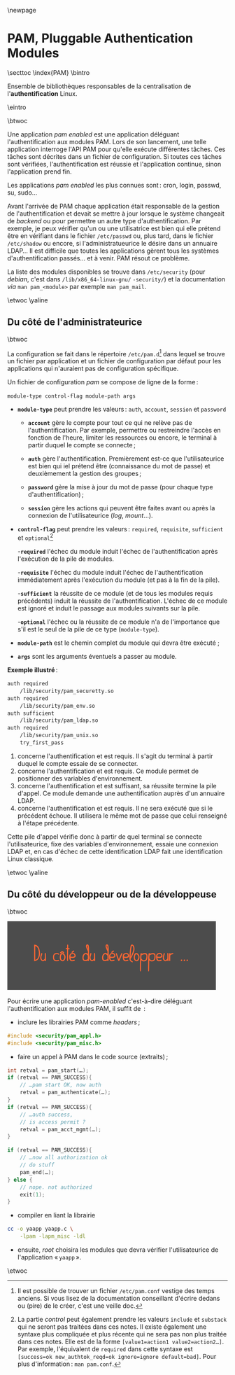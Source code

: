 
\newpage


# PAM, Pluggable Authentication Modules

\secttoc
\index{PAM}
\bintro

Ensemble de bibliothèques responsables de la centralisation de
l'**authentification** Linux.

\eintro

\btwoc

Une application _pam enabled_ est une application déléguant l'authentification
aux modules PAM. Lors de son lancement, une telle application interroge l'API
PAM pour qu'elle exécute différentes tâches. Ces tâches sont décrites dans un
fichier de configuration. Si toutes ces tâches sont vérifiées,
l'authentification est réussie et l'application continue, sinon l'application
prend fin. 

Les applications _pam enabled_ les plus connues sont : cron, login, passwd, su,
sudo… 

Avant l'arrivée de PAM chaque application était responsable de la gestion de
l'authentification et devait se mettre à jour lorsque le système changeait de
_backend_ ou pour permettre un autre type d'authentification. Par exemple, je
peux vérifier qu'un ou une utilisatrice est bien qui elle prétend être en
vérifiant dans le fichier `/etc/passwd` ou, plus tard, dans le fichier
`/etc/shadow` ou encore, si l'administratueurice le désire dans un annuaire
LDAP… Il est difficile que toutes les applications gèrent tous les systèmes
d'authentification passés… et à venir. PAM résout ce problème. 

La liste des modules disponibles se trouve dans `/etc/security` (pour _debian_,
c'est dans `/lib/x86_64-linux-gnu/` `-security/`) et la documentation _via_ `man
pam_<module>` par exemple `man pam_mail`.

\etwoc
\yaline

## Du côté de l'administrateurice

\btwoc

La configuration se fait dans le répertoire `/etc/pam.d`[^f_074_1] dans lequel
se trouve un fichier par application et un fichier de configuration par défaut
pour les applications qui n'auraient pas de configuration spécifique. 

Un fichier de configuration _pam_ se compose de ligne de la forme : 

`module-type control-flag module-path args`

- **`module-type`** peut prendre les valeurs : `auth`, `account`, `session` et `password`

    - **`account`** gère le compte pour tout ce qui ne relève pas de l'authentification. Par exemple, permettre ou restreindre l'accès en fonction de l'heure, limiter les ressources ou encore, le terminal à partir duquel le compte se connecte ;

    - **`auth`** gère l'authentification. Premièrement est-ce que l'utilisateurice est bien qui iel prétend être (connaissance du mot de passe) et deuxièmement la gestion des groupes ;

    - **`password`** gère la mise à jour du mot de passe (pour chaque type d'authentification) ;

    - **`session`** gère les actions qui peuvent être faites avant ou après la connexion de l'utilisateurice (_log_, _mount_…). 

- **`control-flag`** peut prendre les valeurs : `required`, `requisite`, `sufficient` et `optional`[^f_074_2]

    -**`required`** l'échec du module induit l'échec de l'authentification après l'exécution de la pile de modules. 

    -**`requisite`** l'échec du module induit l'échec de l'authentification immédiatement après l'exécution du module (et pas à la fin de la pile).

    -**`sufficient`** la réussite de ce module (et de tous les modules requis précédents) induit la réussite de l'authentification. L'échec de ce module est ignoré et induit le passage aux modules suivants sur la pile. 

    -**`optional`** l'échec ou la réussite de ce module n'a de l'importance que s'il est le seul de la pile de ce type (`module-type`).

- **`module-path`** est le chemin complet du module qui devra être exécuté ;

- **`args`** sont les arguments éventuels a passer au module.



**Exemple illustré** : 

```{.bash .numberLines}
auth required 
    /lib/security/pam_securetty.so
auth required 
    /lib/security/pam_env.so
auth sufficient 
    /lib/security/pam_ldap.so
auth required 
    /lib/security/pam_unix.so
    try_first_pass
```
1. concerne l'authentification et est requis. Il s'agit du terminal à partir
   duquel le compte essaie de se connecter.
3. concerne l'authentification et est requis. Ce module permet de positionner
   des variables d'environnement. 
5. concerne l'authentification et est suffisant, sa réussite termine la pile
   d'appel. Ce module demande une authentification auprès d'un annuaire LDAP. 
7. concerne l'authentification et est requis. Il ne sera exécuté que si le
   précédent échoue. Il utilisera le même mot de passe que celui renseigné à
   l'étape précédente. 

Cette pile d'appel vérifie donc à partir de quel terminal se connecte
l'utilisateurice, fixe des variables d'environnement, essaie une connexion LDAP
et, en cas d'échec de cette identification LDAP fait une identification Linux
classique. 

\etwoc
\yaline

## Du côté du développeur ou de la développeuse

\btwoc

![](resources/images/pam-developpeurice.png)

Pour écrire une application _pam-enabled_ c'est-à-dire déléguant l'authentification aux modules PAM, il suffit de  : 

- inclure les librairies PAM comme _headers_ ; 

```c
#include <security/pam_appl.h>
#include <security/pam_misc.h>
```

- faire un appel à PAM dans le code source (extraits) ;

```c
int retval = pam_start(…);
if (retval == PAM_SUCCESS){
    // …pam start OK, now auth
    retval = pam_authenticate(…);
}
if (retval == PAM_SUCCESS){
    // …auth success, 
    // is access permit ? 
    retval = pam_acct_mgmt(…);
}
```
```c
if (retval == PAM_SUCCESS){
    // …now all authorization ok
    // do stuff
    pam_end(…);
} else {
    // nope. not authorized
    exit(1); 
}
```

- compiler en liant la librairie

```bash
cc -o yaapp yaapp.c \
    -lpam -lapm_misc -ldl
```

- ensuite, _root_ choisira les modules que devra vérifier l'utilisateurice de
  l'application « `yaapp` ». 

\etwoc

[^f_074_1]: Il est possible de trouver un fichier `/etc/pam.conf` vestige des temps anciens. Si vous lisez de la documentation conseillant d'écrire dedans ou (pire) de le créer, c'est une veille doc. 

[^f_074_2]: La partie _control_ peut également prendre les valeurs `include` et `substack` qui ne seront pas traitées dans ces notes. Il existe également une syntaxe plus compliquée et plus récente qui ne sera pas non plus traitée dans ces notes. Elle est de la forme `[value1=action1 value2=action2…]`. Par exemple, l'équivalent de `required` dans cette syntaxe est `[success=ok new_authtok_reqd=ok ignore=ignore default=bad]`. Pour plus d'information : `man pam.conf`. 